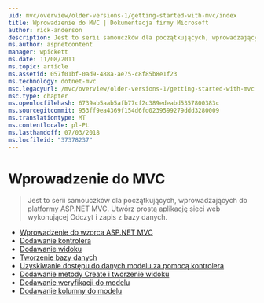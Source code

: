 ```yaml
---
uid: mvc/overview/older-versions-1/getting-started-with-mvc/index
title: Wprowadzenie do MVC | Dokumentacja firmy Microsoft
author: rick-anderson
description: Jest to serii samouczków dla początkujących, wprowadzających do platformy ASP.NET MVC. Utwórz prostą aplikację sieci web wykonującej Odczyt i zapis z bazy danych.
ms.author: aspnetcontent
manager: wpickett
ms.date: 11/08/2011
ms.topic: article
ms.assetid: 057f01bf-0ad9-488a-ae75-c8f85b8e1f23
ms.technology: dotnet-mvc
msc.legacyurl: /mvc/overview/older-versions-1/getting-started-with-mvc
msc.type: chapter
ms.openlocfilehash: 6739ab5aab5afb77cf2c389edeabd5357800383c
ms.sourcegitcommit: 953ff9ea4369f154d6fd0239599279ddd3280009
ms.translationtype: MT
ms.contentlocale: pl-PL
ms.lasthandoff: 07/03/2018
ms.locfileid: "37378237"
---
```

<a name="getting-started-with-mvc"></a>Wprowadzenie do MVC
====================
> Jest to serii samouczków dla początkujących, wprowadzających do platformy ASP.NET MVC. Utwórz prostą aplikację sieci web wykonującej Odczyt i zapis z bazy danych.


- [Wprowadzenie do wzorca ASP.NET MVC](getting-started-with-mvc-part1.md)
- [Dodawanie kontrolera](getting-started-with-mvc-part2.md)
- [Dodawanie widoku](getting-started-with-mvc-part3.md)
- [Tworzenie bazy danych](getting-started-with-mvc-part4.md)
- [Uzyskiwanie dostępu do danych modelu za pomocą kontrolera](getting-started-with-mvc-part5.md)
- [Dodawanie metody Create i tworzenie widoku](getting-started-with-mvc-part6.md)
- [Dodawanie weryfikacji do modelu](getting-started-with-mvc-part7.md)
- [Dodawanie kolumny do modelu](getting-started-with-mvc-part8.md)
